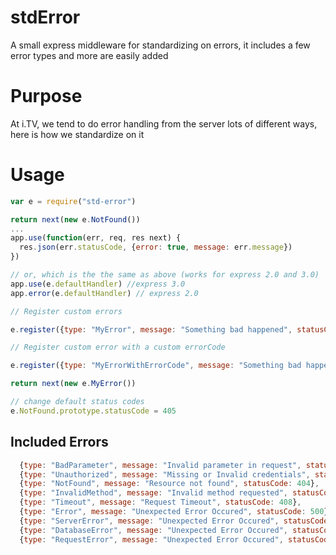 stdError
========

A small express middleware for standardizing on errors, it includes a few error types and more are easily added

# Purpose
At i.TV, we tend to do error handling from the server lots of different ways, here is how we standardize on it

# Usage
```JavaScript
var e = require("std-error")

return next(new e.NotFound())
...
app.use(function(err, req, res next) {
  res.json(err.statusCode, {error: true, message: err.message})
})

// or, which is the the same as above (works for express 2.0 and 3.0)
app.use(e.defaultHandler) //express 3.0
app.error(e.defaultHandler) // express 2.0

// Register custom errors

e.register({type: "MyError", message: "Something bad happened", statusCode: 9000})

// Register custom error with a custom errorCode

e.register({type: "MyErrorWithErrorCode", message: "Something bad happened", statusCode: 500, errorCode: 1000})

return next(new e.MyError())

// change default status codes
e.NotFound.prototype.statusCode = 405
```

## Included Errors
```JavaScript
  {type: "BadParameter", message: "Invalid parameter in request", statusCode: 400},
  {type: "Unauthorized", message: "Missing or Invalid credentials", statusCode: 401},
  {type: "NotFound", message: "Resource not found", statusCode: 404},
  {type: "InvalidMethod", message: "Invalid method requested", statusCode: 405},
  {type: "Timeout", message: "Request Timeout", statusCode: 408},
  {type: "Error", message: "Unexpected Error Occured", statusCode: 500},
  {type: "ServerError", message: "Unexpected Error Occured", statusCode: 500},
  {type: "DatabaseError", message: "Unexpected Error Occured", statusCode: 500},
  {type: "RequestError", message: "Unexpected Error Occured", statusCode: 500}
```
